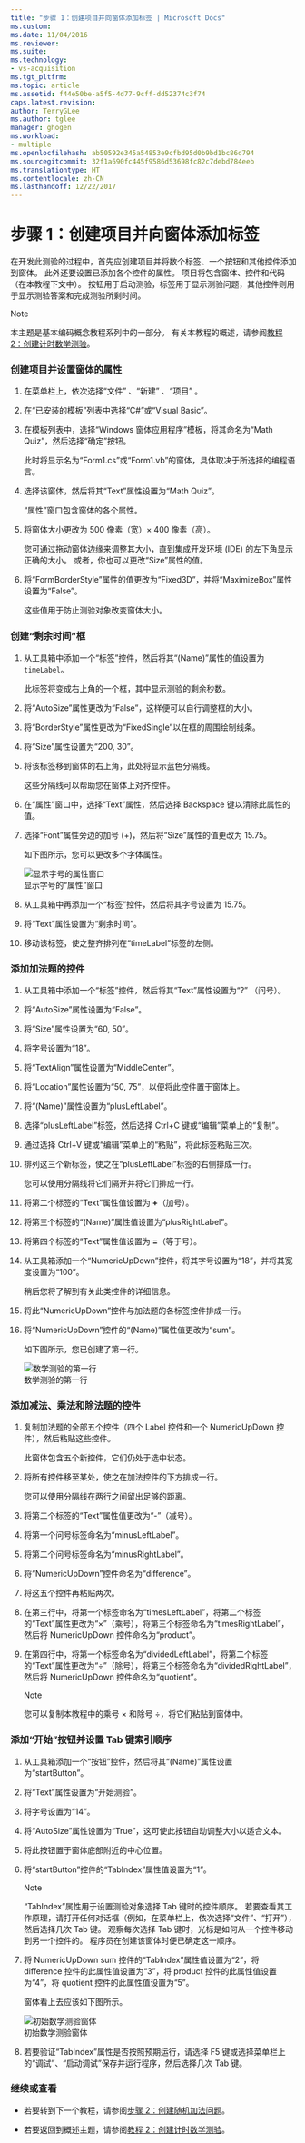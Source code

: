```yaml
---
title: "步骤 1：创建项目并向窗体添加标签 | Microsoft Docs"
ms.custom: 
ms.date: 11/04/2016
ms.reviewer: 
ms.suite: 
ms.technology:
- vs-acquisition
ms.tgt_pltfrm: 
ms.topic: article
ms.assetid: f44e50be-a5f5-4d77-9cff-dd52374c3f74
caps.latest.revision: 
author: TerryGLee
ms.author: tglee
manager: ghogen
ms.workload:
- multiple
ms.openlocfilehash: ab50592e345a54853e9cfbd95d0b9bd1bc86d794
ms.sourcegitcommit: 32f1a690fc445f9586d53698fc82c7debd784eeb
ms.translationtype: HT
ms.contentlocale: zh-CN
ms.lasthandoff: 12/22/2017
---
```

# <a name="step-1-create-a-project-and-add-labels-to-your-form"></a>步骤 1：创建项目并向窗体添加标签
在开发此测验的过程中，首先应创建项目并将数个标签、一个按钮和其他控件添加到窗体。 此外还要设置已添加各个控件的属性。 项目将包含窗体、控件和代码（在本教程下文中）。 按钮用于启动测验，标签用于显示测验问题，其他控件则用于显示测验答案和完成测验所剩时间。  
  
> [!NOTE]
>  本主题是基本编码概念教程系列中的一部分。 有关本教程的概述，请参阅[教程 2：创建计时数学测验](../ide/tutorial-2-create-a-timed-math-quiz.md)。  
  
### <a name="to-create-a-project-and-and-set-properties-for-a-form"></a>创建项目并设置窗体的属性  
  
1.  在菜单栏上，依次选择“文件” 、“新建” 、“项目” 。  
  
2.  在“已安装的模板”列表中选择“C#”或“Visual Basic”。  
  
3.  在模板列表中，选择“Windows 窗体应用程序”模板，将其命名为“Math Quiz”，然后选择“确定”按钮。  
  
     此时将显示名为“Form1.cs”或“Form1.vb”的窗体，具体取决于所选择的编程语言。  
  
4.  选择该窗体，然后将其“Text”属性设置为“Math Quiz”。  
  
     “属性”窗口包含窗体的各个属性。  
  
5.  将窗体大小更改为 500 像素（宽）× 400 像素（高）。  
  
     您可通过拖动窗体边缘来调整其大小，直到集成开发环境 (IDE) 的左下角显示正确的大小。 或者，你也可以更改“Size”属性的值。  
  
6.  将“FormBorderStyle”属性的值更改为“Fixed3D”，并将“MaximizeBox”属性设置为“False”。  
  
     这些值用于防止测验对象改变窗体大小。  
  
### <a name="to-create-the-time-remaining-box"></a>创建“剩余时间”框  
  
1.  从工具箱中添加一个“标签”控件，然后将其“(Name)”属性的值设置为 `timeLabel`。  
  
     此标签将变成右上角的一个框，其中显示测验的剩余秒数。  
  
2.  将“AutoSize”属性更改为“False”，这样便可以自行调整框的大小。  
  
3.  将“BorderStyle”属性更改为“FixedSingle”以在框的周围绘制线条。  
  
4.  将“Size”属性设置为“200, 30”。  
  
5.  将该标签移到窗体的右上角，此处将显示蓝色分隔线。  
  
     这些分隔线可以帮助您在窗体上对齐控件。  
  
6.  在“属性”窗口中，选择“Text”属性，然后选择 Backspace 键以清除此属性的值。  
  
7.  选择“Font”属性旁边的加号 (+)，然后将“Size”属性的值更改为 15.75。  
  
     如下图所示，您可以更改多个字体属性。  
  
     ![显示字号的属性窗口](../ide/media/express_setfontsize.png "Express_setFontSize")  
显示字号的“属性”窗口  
  
8.  从工具箱中再添加一个“标签”控件，然后将其字号设置为 15.75。  
  
9. 将“Text”属性设置为“剩余时间”。  
  
10. 移动该标签，使之整齐排列在“timeLabel”标签的左侧。  
  
### <a name="to-add-controls-for-the-addition-problems"></a>添加加法题的控件  
  
1.  从工具箱中添加一个“标签”控件，然后将其“Text”属性设置为“?” （问号）。  
  
2.  将“AutoSize”属性设置为“False”。  
  
3.  将“Size”属性设置为“60, 50”。  
  
4.  将字号设置为“18”。  
  
5.  将“TextAlign”属性设置为“MiddleCenter”。  
  
6.  将“Location”属性设置为“50, 75”，以便将此控件置于窗体上。  
  
7.  将“(Name)”属性设置为“plusLeftLabel”。  
  
8.  选择“plusLeftLabel”标签，然后选择 Ctrl+C 键或“编辑”菜单上的“复制”。  
  
9. 通过选择 Ctrl+V 键或“编辑”菜单上的“粘贴”，将此标签粘贴三次。  
  
10. 排列这三个新标签，使之在“plusLeftLabel”标签的右侧排成一行。  
  
     您可以使用分隔线将它们隔开并将它们排成一行。  
  
11. 将第二个标签的“Text”属性值设置为 **+**（加号）。  
  
12. 将第三个标签的“(Name)”属性值设置为“plusRightLabel”。  
  
13. 将第四个标签的“Text”属性值设置为 **=**（等于号）。  
  
14. 从工具箱添加一个“NumericUpDown”控件，将其字号设置为“18”，并将其宽度设置为“100”。  
  
     稍后您将了解到有关此类控件的详细信息。  
  
15. 将此“NumericUpDown”控件与加法题的各标签控件排成一行。  
  
16. 将“NumericUpDown”控件的“(Name)”属性值更改为“sum”。  
  
     如下图所示，您已创建了第一行。  
  
     ![数学测验的第一行](../ide/media/express_firstrow.png "Express_firstRow")  
数学测验的第一行  
  
### <a name="to-add-controls-for-the-subtraction-multiplication-and-division-problems"></a>添加减法、乘法和除法题的控件  
  
1.  复制加法题的全部五个控件（四个 Label 控件和一个 NumericUpDown 控件），然后粘贴这些控件。  
  
     此窗体包含五个新控件，它们仍处于选中状态。  
  
2.  将所有控件移至某处，使之在加法控件的下方排成一行。  
  
     您可以使用分隔线在两行之间留出足够的距离。  
  
3.  将第二个标签的“Text”属性值更改为“-”（减号）。  
  
4.  将第一个问号标签命名为“minusLeftLabel”。  
  
5.  将第二个问号标签命名为“minusRightLabel”。  
  
6.  将“NumericUpDown”控件命名为“difference”。  
  
7.  将这五个控件再粘贴两次。  
  
8.  在第三行中，将第一个标签命名为“timesLeftLabel”，将第二个标签的“Text”属性更改为“×”（乘号），将第三个标签命名为“timesRightLabel”，然后将 NumericUpDown 控件命名为“product”。  
  
9. 在第四行中，将第一个标签命名为“dividedLeftLabel”，将第二个标签的“Text”属性更改为“÷”（除号），将第三个标签命名为“dividedRightLabel”，然后将 NumericUpDown 控件命名为“quotient”。  
  
    > [!NOTE]
    >  您可以复制本教程中的乘号 × 和除号 ÷，将它们粘贴到窗体中。  
  
### <a name="to-add-a-start-button-and-set-the-tab-index-order"></a>添加“开始”按钮并设置 Tab 键索引顺序  
  
1.  从工具箱添加一个“按钮”控件，然后将其“(Name)”属性设置为“startButton”。  
  
2.  将“Text”属性设置为“开始测验”。  
  
3.  将字号设置为“14”。  
  
4.  将“AutoSize”属性设置为“True”，这可使此按钮自动调整大小以适合文本。  
  
5.  将此按钮置于窗体底部附近的中心位置。  
  
6.  将“startButton”控件的“TabIndex”属性值设置为“1”。  
  
    > [!NOTE]
    >  “TabIndex”属性用于设置测验对象选择 Tab 键时的控件顺序。 若要查看其工作原理，请打开任何对话框（例如，在菜单栏上，依次选择“文件”、“打开”），然后选择几次 Tab 键。 观察每次选择 Tab 键时，光标是如何从一个控件移动到另一个控件的。 程序员在创建该窗体时便已确定这一顺序。  
  
7.  将 NumericUpDown sum 控件的“TabIndex”属性值设置为“2”，将 difference 控件的此属性值设置为“3”，将 product 控件的此属性值设置为“4”，将 quotient 控件的此属性值设置为“5”。  
  
     窗体看上去应该如下图所示。  
  
     ![初始数学测验窗体](../ide/media/express_formlaidout.png "Express_FormLaidOut")  
初始数学测验窗体  
  
8.  若要验证“TabIndex”属性是否按照预期运行，请选择 F5 键或选择菜单栏上的“调试”、“启动调试”保存并运行程序，然后选择几次 Tab 键。  
  
### <a name="to-continue-or-review"></a>继续或查看  
  
-   若要转到下一个教程，请参阅[步骤 2：创建随机加法问题](../ide/step-2-create-a-random-addition-problem.md)。  
  
-   若要返回到概述主题，请参阅[教程 2：创建计时数学测验](../ide/tutorial-2-create-a-timed-math-quiz.md)。